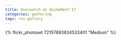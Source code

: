 ```yaml
---
title: Overwatch at AnimeNext'17
categories: gathering
tags: rss-gallery
---
```


{% flickr_photoset 72157683924533401 "Medium" %}